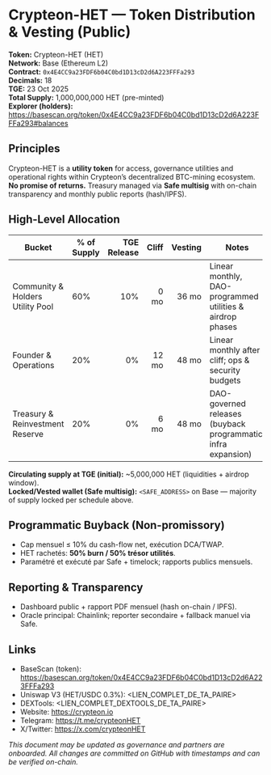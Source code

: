 
# Crypteon-HET — Token Distribution & Vesting (Public)

**Token:** Crypteon-HET (HET)  
**Network:** Base (Ethereum L2)  
**Contract:** `0x4E4CC9a23FDF6b04C0bd1D13cD2d6A223FFFa293`  
**Decimals:** 18  
**TGE:** 23 Oct 2025  
**Total Supply:** 1,000,000,000 HET (pre-minted)  
**Explorer (holders):** https://basescan.org/token/0x4E4CC9a23FDF6b04C0bd1D13cD2d6A223FFFa293#balances

## Principles
Crypteon-HET is a **utility token** for access, governance utilities and operational rights within Crypteon’s decentralized BTC-mining ecosystem.  
**No promise of returns.** Treasury managed via **Safe multisig** with on-chain transparency and monthly public reports (hash/IPFS).

## High-Level Allocation
| Bucket                              | % of Supply | TGE Release | Cliff | Vesting | Notes |
|-------------------------------------|-------------|------------:|------:|--------:|-------|
| Community & Holders Utility Pool    | 60%         | 10%         | 0 mo | 36 mo   | Linear monthly, DAO-programmed utilities & airdrop phases |
| Founder & Operations                | 20%         | 0%          | 12 mo| 48 mo   | Linear monthly after cliff; ops & security budgets |
| Treasury & Reinvestment Reserve     | 20%         | 0%          | 6 mo | 48 mo   | DAO-governed releases (buyback programmatic, infra expansion) |

**Circulating supply at TGE (initial):** ~5,000,000 HET (liquidities + airdrop window).  
**Locked/Vested wallet (Safe multisig):** `<SAFE_ADDRESS>` on Base — majority of supply locked per schedule above.

## Programmatic Buyback (Non-promissory)
- Cap mensuel ≤ 10% du cash-flow net, exécution DCA/TWAP.  
- HET rachetés: **50% burn / 50% trésor utilités**.  
- Paramétré et exécuté par Safe + timelock; rapports publics mensuels.

## Reporting & Transparency
- Dashboard public + rapport PDF mensuel (hash on-chain / IPFS).  
- Oracle principal: Chainlink; reporter secondaire + fallback manuel via Safe.

## Links
- BaseScan (token): https://basescan.org/token/0x4E4CC9a23FDF6b04C0bd1D13cD2d6A223FFFa293  
- Uniswap V3 (HET/USDC 0.3%): <LIEN_COMPLET_DE_TA_PAIRE>  
- DEXTools: <LIEN_COMPLET_DEXTOOLS_DE_TA_PAIRE>  
- Website: https://crypteon.io  
- Telegram: https://t.me/crypteonHET  
- X/Twitter: https://x.com/crypteonHET

*This document may be updated as governance and partners are onboarded. All changes are committed on GitHub with timestamps and can be verified on-chain.*
